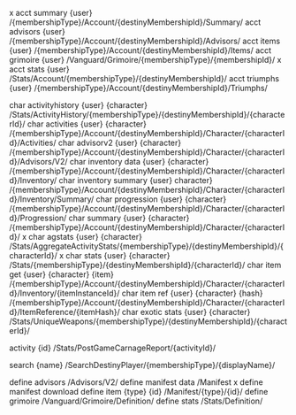 
x acct summary {user}                         /{membershipType}/Account/{destinyMembershipId}/Summary/
  acct advisors {user}                        /{membershipType}/Account/{destinyMembershipId}/Advisors/
  acct items {user}                           /{membershipType}/Account/{destinyMembershipId}/Items/
  acct grimoire {user}                        /Vanguard/Grimoire/{membershipType}/{membershipId}/
x acct stats {user}                           /Stats/Account/{membershipType}/{destinyMembershipId}/
  acct triumphs {user}                        /{membershipType}/Account/{destinyMembershipId}/Triumphs/

  char activityhistory {user} {character}     /Stats/ActivityHistory/{membershipType}/{destinyMembershipId}/{characterId}/
  char activities {user} {character}          /{membershipType}/Account/{destinyMembershipId}/Character/{characterId}/Activities/
  char advisorv2 {user} {character}           /{membershipType}/Account/{destinyMembershipId}/Character/{characterId}/Advisors/V2/
  char inventory data {user} {character}      /{membershipType}/Account/{destinyMembershipId}/Character/{characterId}/Inventory/
  char inventory summary {user} character}    /{membershipType}/Account/{destinyMembershipId}/Character/{characterId}/Inventory/Summary/
  char progression {user} {character}         /{membershipType}/Account/{destinyMembershipId}/Character/{characterId}/Progression/
  char summary {user} {character}             /{membershipType}/Account/{destinyMembershipId}/Character/{characterId}/
x char agstats {user} {character}             /Stats/AggregateActivityStats/{membershipType}/{destinyMembershipId}/{characterId}/
x char stats {user} {character}               /Stats/{membershipType}/{destinyMembershipId}/{characterId}/
  char item get {user} {character} {item}     /{membershipType}/Account/{destinyMembershipId}/Character/{characterId}/Inventory/{itemInstanceId}/
  char item ref {user} {character} {hash}     /{membershipType}/Account/{destinyMembershipId}/Character/{characterId}/ItemReference/{itemHash}/
  char exotic stats {user} {character}        /Stats/UniqueWeapons/{membershipType}/{destinyMembershipId}/{characterId}/

  activity {id}                               /Stats/PostGameCarnageReport/{activityId}/

  search {name}                               /SearchDestinyPlayer/{membershipType}/{displayName}/

  define advisors                             /Advisors/V2/
  define manifest data                        /Manifest
x define manifest download
  define item {type} {id}                     /Manifest/{type}/{id}/
  define grimoire                             /Vanguard/Grimoire/Definition/
  define stats                                /Stats/Definition/


